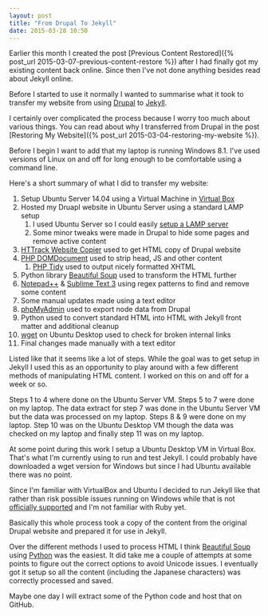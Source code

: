 ```yaml
---
layout: post
title: "From Drupal To Jekyll"
date: 2015-03-28 10:50
---
```


Earlier this month I created the post [Previous Content Restored]({% post_url 2015-03-07-previous-content-restore %}) after I had finally got my existing content back online.  Since then I've not done anything besides read about Jekyll online.

Before I started to use it normally I wanted to summarise what it took to transfer my website from using [Drupal](https://www.drupal.org/) to [Jekyll](http://jekyllrb.com/).

I certainly over complicated the process because I worry too much about various things.  You can read about why I transferred from Drupal in the post [Restoring My Website]({% post_url 2015-03-04-restoring-my-website %}).

Before I begin I want to add that my laptop is running Windows 8.1.  I've used versions of Linux on and off for long enough to be comfortable using a command line.

Here's a short summary of what I did to transfer my website:

1. Setup Ubuntu Server 14.04 using a Virtual Machine in [Virtual Box](https://www.virtualbox.org/)
2. Hosted my Druapl website in Ubuntu Server using a standard LAMP setup
	1. I used Ubuntu Server so I could easily [setup a LAMP server](https://help.ubuntu.com/community/Tasksel)
    1. Some minor tweaks were made in Drupal to hide some pages and remove active content 
3. [HTTrack Website Copier](https://www.httrack.com/) used to get HTML copy of Drupal website
4. [PHP DOMDocument](http://php.net/manual/en/class.domdocument.php) used to strip head, JS and other content
    1. [PHP Tidy](http://php.net/manual/en/book.tidy.php) used to output nicely formatted XHTML
5. Python library [Beautiful Soup](http://www.crummy.com/software/BeautifulSoup/) used to transform the HTML further
6. [Notepad++](http://notepad-plus-plus.org/) & [Sublime Text 3](http://www.sublimetext.com/) using regex patterns to find and remove some content
7. Some manual updates made using a text editor
8. [phpMyAdmin](http://www.phpmyadmin.net) used to export node data from Drupal
9. Python used to convert standard HTML into HTML with Jekyll front matter and additional cleanup
10. [wget](http://manpages.ubuntu.com/manpages/lucid/man1/wget.1.html) on Ubuntu Desktop used to check for broken internal links
11. Final changes made manually with a text editor

Listed like that it seems like a lot of steps.  While the goal was to get setup in Jekyll I used this as an opportunity to play around with a few different methods of manipulating HTML content.  I worked on this on and off for a week or so.

Steps 1 to 4 where done on the Ubuntu Server VM.  Steps 5 to 7 were done on my laptop.  The data extract for step 7 was done in the Ubuntu Server VM but the data was processed on my laptop.  Steps 8 & 9 were done on my laptop.  Step 10 was on the Ubuntu Desktop VM though the data was checked on my laptop and finally step 11 was on my laptop.

At some point during this work I setup a Ubuntu Desktop VM in Virtual Box.  That's what I'm currently using to run and test Jekyll.  I could probably have downloaded a wget version for Windows but since I had Ubuntu available there was no point.  

Since I'm familiar with VirtualBox and Ubuntu I decided to run Jekyll like that rather than risk possible issues running on Windows while that is not [officially supported](http://jekyllrb.com/docs/installation/) and I'm not familiar with Ruby yet.

Basically this whole process took a copy of the content from the original Drupal website and prepared it for use in Jekyll.

Over the different methods I used to process HTML I think [Beautiful Soup](http://www.crummy.com/software/BeautifulSoup/) using [Python](https://www.python.org/) was the easiest.  It did take me a couple of attempts at some points to figure out the correct options to avoid Unicode issues.  I eventually got it setup so all the content (including the Japanese characters) was correctly processed and saved.

Maybe one day I will extract some of the Python code and host that on GitHub.